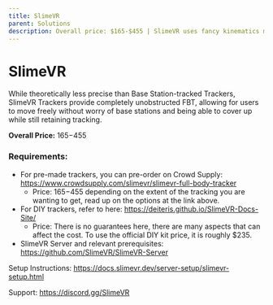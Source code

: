 ```yaml
---
title: SlimeVR
parent: Solutions
description: Overall price: $165-$455 | SlimeVR uses fancy kinematics math to figure out body tracker positions from rotation only. This means it can work in small rooms and under blankets.
---
```


# SlimeVR
While theoretically less precise than Base Station-tracked Trackers, SlimeVR Trackers provide completely unobstructed FBT, allowing for users to move freely without worry of base stations and being able to cover up while still retaining tracking.

**Overall Price:** $165-$455

### Requirements:
* For pre-made trackers, you can pre-order on Crowd Supply: https://www.crowdsupply.com/slimevr/slimevr-full-body-tracker
  * Price: $165-$455 depending on the extent of the tracking you are wanting to get, read up on the options at the link above.
* For DIY trackers, refer to here: https://deiteris.github.io/SlimeVR-Docs-Site/
  * Price: There is no guarantees here, there are many aspects that can affect the cost. To use the official DIY kit price, it is roughly $235.
* SlimeVR Server and relevant prerequisites: https://github.com/SlimeVR/SlimeVR-Server

Setup Instructions: https://docs.slimevr.dev/server-setup/slimevr-setup.html

Support: https://discord.gg/SlimeVR

